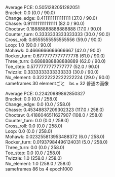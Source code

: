 Average PCE: 0.5051282051282051  
Bracket: 0.0 (0.0 / 90.0)  
Change_edge: 0.4111111111111111 (37.0 / 90.0)  
Chasse: 0.9111111111111111 (82.0 / 90.0)  
Choctaw: 0.18888888888888888 (17.0 / 90.0)  
Counter_turn: 0.3333333333333333 (30.0 / 90.0)  
Cross_roll: 0.6555555555555556 (59.0 / 90.0)  
Loop: 1.0 (90.0 / 90.0)  
Mohawk: 0.4666666666666667 (42.0 / 90.0)  
Rocker_turn: 0.6777777777777778 (61.0 / 90.0)  
Three_turn: 0.6888888888888889 (62.0 / 90.0)  
Toe_step: 0.5777777777777777 (52.0 / 90.0)  
Twizzle: 0.3333333333333333 (30.0 / 90.0)  
No_element: 0.32222222222222224 (29.0 / 90.0)  
sameframes 30 elementごと　bs = 32 普通の画像   

Average PCE: 0.22420989862850327  
Bracket: 0.0  (0.0 / 258.0)  
Change_edge: 0.0  (0.0 / 258.0)  
Chasse: 0.45348837209302323  (117.0 / 258.0)  
Choctaw: 0.4186046511627907  (108.0 / 258.0)  
Counter_turn: 0.0  (0.0 / 258.0)  
Cross_roll: 0.0  (0.0 / 258.0)  
Loop: 0.0  (0.0 / 258.0)  
Mohawk: 0.023255813953488372  (6.0 / 258.0)  
Rocker_turn: 0.01937984496124031  (5.0 / 258.0)  
Three_turn: 0.0  (0.0 / 258.0)  
Toe_step: 0.0  (0.0 / 258.0)    
Twizzle: 1.0  (258.0 / 258.0)  
No_element: 1.0  (258.0 / 258.0)  
sameframes 86 bs 4 epoch1000
